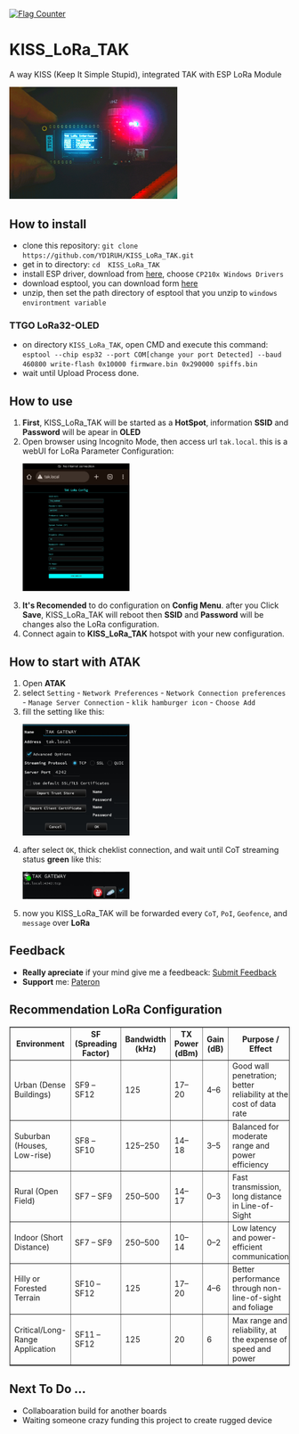 <a href="https://info.flagcounter.com/DroY"><img src="https://s01.flagcounter.com/count2/DroY/bg_FFFFFF/txt_000000/border_CCCCCC/columns_8/maxflags_20/viewers_0/labels_0/pageviews_0/flags_0/percent_0/" alt="Flag Counter" border="0"></a>

# KISS_LoRa_TAK
A way KISS (Keep It Simple Stupid), integrated TAK with ESP LoRa Module

<p>
  <img src="https://github.com/YD1RUH/KISS_LoRa_TAK/blob/main/images/LoRa.jpg?raw=true" alt="KISS_LoRa_TAK" width="60%">
</p>

## How to install
- clone this repository: `git clone https://github.com/YD1RUH/KISS_LoRa_TAK.git`
- get in to directory: `cd  KISS_LoRa_TAK`
- install ESP driver, download from [here](https://www.silabs.com/developer-tools/usb-to-uart-bridge-vcp-drivers?tab=downloads), choose `CP210x Windows Drivers`
- download esptool, you can download form [here](https://github.com/espressif/esptool/releases)
- unzip, then set the path directory of esptool that you unzip to `windows environtment variable`

### TTGO LoRa32-OLED
- on directory `KISS_LoRa_TAK`, open CMD and execute this command: `esptool --chip esp32 --port COM[change your port Detected] --baud 460800 write-flash 0x10000 firmware.bin 0x290000 spiffs.bin`
- wait until Upload Process done.

## How to use
1. **First**, KISS_LoRa_TAK will be started as a **HotSpot**, information **SSID** and **Password** will be apear in **OLED**
2. Open browser using Incognito Mode, then access url `tak.local`. this is a webUI for LoRa Parameter Configuration: <br><p>
  <img src="https://github.com/YD1RUH/KISS_LoRa_TAK/blob/main/images/webUI_Config.jpg?raw=true" alt="KISS_LoRa_TAK" width="40%"></p>
3. **It's Recomended** to do configuration on **Config Menu**. after you Click **Save**, KISS_LoRa_TAK will reboot then **SSID** and **Password** will be changes also the LoRa configuration.
4. Connect again to **KISS_LoRa_TAK** hotspot with your new configuration.

## How to start with ATAK
1. Open **ATAK**
2. select `Setting` - `Network Preferences` - `Network Connection preferences` - `Manage Server Connection` - `klik hamburger icon` - `Choose Add`
3. fill the setting like this: <br><p>
  <img src="https://github.com/YD1RUH/KISS_LoRa_TAK/blob/main/images/network_Config.jpg?raw=true" alt="KISS_LoRa_TAK" width="40%"></p>
4. after select `OK`, thick cheklist connection, and wait until CoT streaming status **green** like this: <br><p>
  <img src="https://github.com/YD1RUH/KISS_LoRa_TAK/blob/main/images/Result.jpg?raw=true" alt="KISS_LoRa_TAK" width="40%"></p>
5. now you KISS_LoRa_TAK will be forwarded every `CoT`, `PoI`, `Geofence`, and `message` over **LoRa**

## Feedback
- **Really apreciate** if your mind give me a feedbeack: [Submit Feedback](https://forms.gle/ndPy9DZC3oz5MFPu8)
- **Support** me: [Pateron](https://www.patreon.com/YD1RUH)

## Recommendation LoRa Configuration
<table border="1" cellpadding="8" cellspacing="0">
  <thead>
    <tr>
      <th>Environment</th>
      <th>SF (Spreading Factor)</th>
      <th>Bandwidth (kHz)</th>
      <th>TX Power (dBm)</th>
      <th>Gain (dB)</th>
      <th>Purpose / Effect</th>
    </tr>
  </thead>
  <tbody>
    <tr>
      <td>Urban (Dense Buildings)</td>
      <td>SF9 – SF12</td>
      <td>125</td>
      <td>17–20</td>
      <td>4–6</td>
      <td>Good wall penetration; better reliability at the cost of data rate</td>
    </tr>
    <tr>
      <td>Suburban (Houses, Low-rise)</td>
      <td>SF8 – SF10</td>
      <td>125–250</td>
      <td>14–18</td>
      <td>3–5</td>
      <td>Balanced for moderate range and power efficiency</td>
    </tr>
    <tr>
      <td>Rural (Open Field)</td>
      <td>SF7 – SF9</td>
      <td>250–500</td>
      <td>14–17</td>
      <td>0–3</td>
      <td>Fast transmission, long distance in Line-of-Sight</td>
    </tr>
    <tr>
      <td>Indoor (Short Distance)</td>
      <td>SF7 – SF9</td>
      <td>250–500</td>
      <td>10–14</td>
      <td>0–2</td>
      <td>Low latency and power-efficient communication</td>
    </tr>
    <tr>
      <td>Hilly or Forested Terrain</td>
      <td>SF10 – SF12</td>
      <td>125</td>
      <td>17–20</td>
      <td>4–6</td>
      <td>Better performance through non-line-of-sight and foliage</td>
    </tr>
    <tr>
      <td>Critical/Long-Range Application</td>
      <td>SF11 – SF12</td>
      <td>125</td>
      <td>20</td>
      <td>6</td>
      <td>Max range and reliability, at the expense of speed and power</td>
    </tr>
  </tbody>
</table>

## Next To Do ...
- Collaboaration build for another boards
- Waiting someone crazy funding this project to create rugged device
